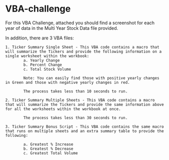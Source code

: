 # VBA-challenge

For this VBA Challenge, attached you should find a screenshot for each year of data in the Multi Year Stock Data file provided.

In addition, there are 3 VBA files:

    1. Ticker Summary Single Sheet - This VBA code contains a macro that will summarize the Tickers and provide the following information on a single worksheet within the workbook:
            a. Yearly Change
            b. Percent Change
            c. Total Stock Volume
            
            Note: You can easily find those with positive yearly changes in Green and those with negative yearly changes in red.
            
            The process takes less than 10 seconds to run.
            
    2. Ticker Summary Multiple Sheets - This VBA code contains a macro that will summarize the Tickers and provide the same information above for all the worksheets within the workbook at once.
    
            The process takes less than 30 seconds to run.
            
    3. Ticker Summary Bonus Script - This VBA code contains the same macro that runs on multiple sheets and an extra summary table to provide the following:
    
            a. Greatest % Increase
            b. Greatest % Decrease
            c. Greatest Total Volume
